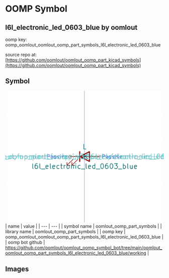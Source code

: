 # OOMP Symbol  
## l6l_electronic_led_0603_blue  by oomlout  
  
oomp key: oomp_oomlout_oomlout_oomp_part_symbols_l6l_electronic_led_0603_blue  
  
source repo at: [https://github.com/oomlout/oomlout_oomp_part_kicad_symbols](https://github.com/oomlout/oomlout_oomp_part_kicad_symbols)  
## Symbol  
  
[![working.png](working_600.png)](working.png)  
| name | value | 
| --- | --- | 
| symbol name | oomlout_oomp_part_symbols | 
| library name | oomlout_oomp_part_symbols | 
| oomp key | oomp_oomlout_oomlout_oomp_part_symbols_l6l_electronic_led_0603_blue | 
| oomp bot github | https://github.com/oomlout/oomlout_oomp_symbol_bot/tree/main/oomlout_oomlout_oomp_part_symbols_l6l_electronic_led_0603_blue/working | 
## Images  
